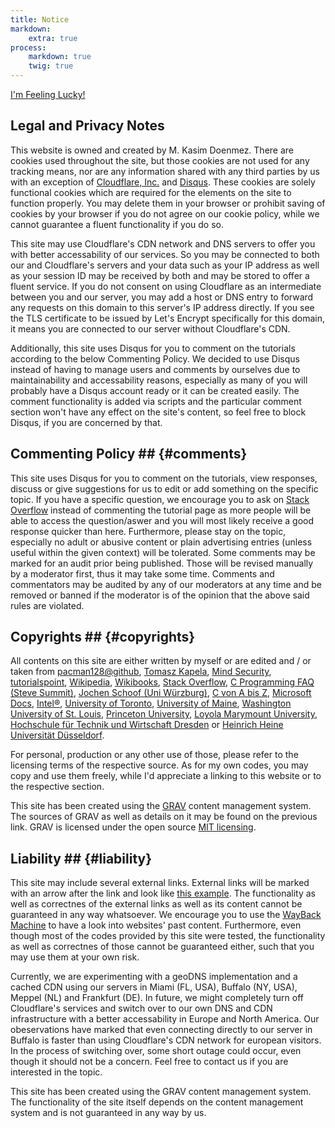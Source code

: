 ```yaml
---
title: Notice
markdown:
    extra: true
process:
    markdown: true
    twig: true
---
```


<a class="button" href="{{ base_url_relative }}/random"><i class="fa fa-retweet"></i> I'm Feeling Lucky!</a>

## Legal and Privacy Notes
This website is owned and created by M. Kasim Doenmez.
There are cookies used throughout the site, but those cookies are not used for any tracking means, nor are any information shared with any third parties by us with an exception of [Cloudflare, Inc.](https://www.cloudflare.com) and [Disqus](https://disqus.com). These cookies are solely functional cookies which are required for the elements on the site to function properly. You may delete them in your browser or prohibit saving of cookies by your browser if you do not agree on our cookie policy, while we cannot guarantee a fluent functionality if you do so.

This site may use Cloudflare's CDN network and DNS servers to offer you with better accessability of our services. So you may be connected to both our and Cloudflare's servers and your data such as your IP address as well as your session ID may be received by both and may be stored to offer a fluent service. If you do not consent on using Cloudflare as an intermediate between you and our server, you may add a host or DNS entry to forward any requests on this domain to this server's IP address directly. If you see the TLS certificate to be issued by Let's Encrypt specifically for this domain, it means you are connected to our server without Cloudflare's CDN.

Additionally, this site uses Disqus for you to comment on the tutorials according to the below Commenting Policy. We decided to use Disqus instead of having to manage users and comments by ourselves due to maintainability and accessability reasons, especially as many of you will probably have a Disqus account ready or it can be created easily. The comment functionality is added via scripts and the particular comment section won't have any effect on the site's content, so feel free to block Disqus, if you are concerned by that.


## Commenting Policy ## {#comments}
This site uses Disqus for you to comment on the tutorials, view responses, discuss or give suggestions for us to edit or add something on the specific topic. If you have a specific question, we encourage you to ask on [Stack Overflow](https://stackoverflow.com) instead of commenting the tutorial page as more people will be able to access the question/aswer and you will most likely receive a good response quicker than here. Furthermore, please stay on the topic, especially no adult or abusive content or plain advertising entries (unless useful within the given context) will be tolerated. Some comments may be marked for an audit prior being published. Those will be revised manually by a moderator first, thus it may take some time. Comments and commentators may be audited by any of our moderators at any time and be removed or banned if the moderator is of the opinion that the above said rules are violated.


## Copyrights ## {#copyrights}
All contents on this site are either written by myself or are edited and / or taken from
[pacman128@github](http://pacman128.github.io/pcasm/),
[Tomasz Kapela](https://sites.google.com/site/prognisk/biblioteka-asm_io/),
[Mind Security](http://www.eecg.toronto.edu/~amza/www.mindsec.com/),
[tutorialspoint](https://www.tutorialspoint.com/assembly_programming/),
[Wikipedia](https://en.wikipedia.org/),
[Wikibooks](https://en.wikibooks.org/wiki/X86_Assembly/),
[Stack Overflow](https://stackoverflow.com/),
[C Programming FAQ (Steve Summit)](http://c-faq.com/),
[Jochen Schoof (Uni Würzburg)](https://srv2.mysnet.me/c-faq),
[C von A bis Z](http://openbook.rheinwerk-verlag.de/c_von_a_bis_z/),
[Microsoft Docs](https://docs.microsoft.com/),
[Intel®](https://www.intel.com/),
[University of Toronto](http://www.eecg.toronto.edu/),
[University of Maine](http://aturing.umcs.maine.edu/~meadow/courses/cos335/),
[Washington University of St. Louis](http://www.arl.wustl.edu/),
[Princeton University](https://introcs.cs.princeton.edu/),
[Loyola Marymount University](http://cs.lmu.edu/),
[Hochschule für Technik und Wirtschaft Dresden](https://www.informatik.htw-dresden.de/) or
[Heinrich Heine Universität Düsseldorf](https://www.cs.hhu.de/).


For personal, production or any other use of those, please refer to the licensing terms of the respective source. As for my own codes, you may copy and use them freely, while I'd appreciate a linking to this website or to the respective section.

This site has been created using the [GRAV](https://getgrav.org) content management system. The sources of GRAV as well as details on it may be found on the previous link. GRAV is licensed under the open source [MIT licensing](https://github.com/getgrav/grav/blob/develop/LICENSE.txt).


## Liability ## {#liability}

This site may include several external links. External links will be marked with an arrow after the link and look like [this example](http://example.org). The functionality as well as correctnes of the external links as well as its content cannot be guaranteed in any way whatsoever. We encourage you to use the [WayBack Machine](https://archive.org/web/) to have a look into websites' past content. Furthermore, even though most of the codes provided by this site were tested, the functionality as well as correctnes of those cannot be guaranteed either, such that you may use them at your own risk.

Currently, we are experimenting with a geoDNS implementation and a cached CDN using our servers in Miami (FL, USA), Buffalo (NY, USA), Meppel (NL) and Frankfurt (DE). In future, we might completely turn off Cloudflare's services and switch over to our own DNS and CDN infrastructure with a better accessability in Europe and North America. Our obeservations have marked that even connecting directly to our server in Buffalo is faster than using Cloudflare's CDN network for european visitors. In the process of switching over, some short outage could occur, even though it should not be a concern. Feel free to contact us if you are interested in the topic.

This site has been created using the GRAV content management system. The functionality of the site itself depends on the content management system and is not guaranteed in any way by us.